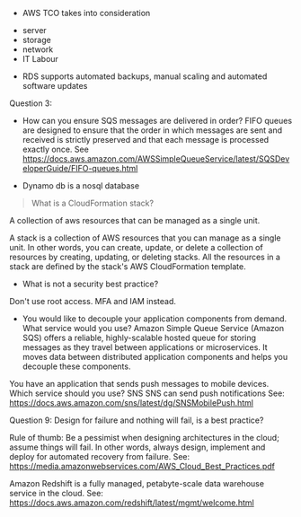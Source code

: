 * AWS TCO takes into consideration
- server 
- storage
- network
- IT Labour


* RDS supports automated backups, manual scaling and automated software updates


Question 3:
*  How can you ensure SQS messages are delivered in order?
FIFO queues are designed to ensure that the order in which messages are sent and received is strictly preserved and that each message is processed exactly once. See https://docs.aws.amazon.com/AWSSimpleQueueService/latest/SQSDeveloperGuide/FIFO-queues.html


* Dynamo db is a nosql database

> What is a CloudFormation stack?

A collection of aws resources that can be managed as a single unit.


A stack is a collection of AWS resources that you can manage as a single unit. In other words, you can create, update, or delete a collection of resources by creating, updating, or deleting stacks. All the resources in a stack are defined by the stack's AWS CloudFormation template.



* What is not a security best practice?

Don't use root access. MFA and IAM instead.



* You would like to decouple your application components from demand. What service would you use?
Amazon Simple Queue Service (Amazon SQS) offers a reliable, highly-scalable hosted queue for storing messages as they travel between applications or microservices. It moves data between distributed application components and helps you decouple these components.


You have an application that sends push messages to mobile devices. Which service should you use?
SNS
SNS can send push notifications See: https://docs.aws.amazon.com/sns/latest/dg/SNSMobilePush.html



Question 9:
Design for failure and nothing will fail, is a best practice?

Rule of thumb: Be a pessimist when designing architectures in the cloud; assume things will fail. In other words, always design, implement and deploy for automated recovery from failure. See: https://media.amazonwebservices.com/AWS_Cloud_Best_Practices.pdf


Amazon Redshift is a fully managed, petabyte-scale data warehouse service in the cloud. See: https://docs.aws.amazon.com/redshift/latest/mgmt/welcome.html

